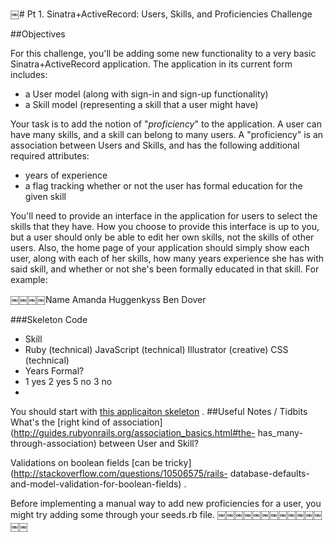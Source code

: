 ￼# Pt 1. Sinatra+ActiveRecord: Users, Skills, and Proficiencies Challenge

##Objectives

For this challenge, you'll be adding some new functionality to a very basic Sinatra+ActiveRecord application. The application in its current form includes:

- a User model (along with sign-in and sign-up functionality) 
- a Skill model (representing a skill that a user might have)

Your task is to add the notion of "_proficiency_" to the application. A user can have many skills, and a skill can belong to many users. A "proficiency" is an association between Users and Skills, and has the following additional required attributes:

- years of experience
- a flag tracking whether or not the user has formal education for the given skill

You'll need to provide an interface in the application for users to select the skills that they have. How you choose to provide this interface is up to you, but a user should only be able to edit her own skills, not the skills of other users.
Also, the home page of your application should simply show each user, along with each of her skills, how many years experience she has with said skill, and whether or not she's been formally educated in that skill. For example:

￼￼￼￼Name
Amanda Huggenkyss Ben Dover

###Skeleton Code

- Skill
- Ruby (technical) JavaScript (technical) Illustrator (creative) CSS (technical)
- Years Formal?
- 1 yes 2 yes 5 no 3 no
- 

 You should start with [this applicaiton skeleton](http://cl.ly/0v0G1I273W3o) . ##Useful Notes / Tidbits
What's the [right kind of association](http://guides.rubyonrails.org/association_basics.html#the- has_many-through-association) between User and Skill?

Validations on boolean fields [can be tricky](http://stackoverflow.com/questions/10506575/rails- database-defaults-and-model-validation-for-boolean-fields) .

Before implementing a manual way to add new proficiencies for a user, you might try adding some through your seeds.rb file.
￼￼￼￼￼￼￼￼￼￼￼￼￼￼
